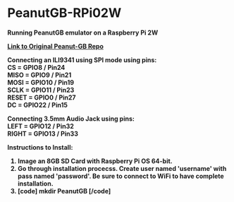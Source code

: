 # PeanutGB-RPi02W
<b>Running PeanutGB emulator on a Raspberry Pi 2W<b><br>

<a href="https://github.com/deltabeard/Peanut-GB">Link to Original Peanut-GB Repo</a><br>

<b>Connecting an ILI9341 using SPI mode using pins:</b><br>
CS = GPIO8 / Pin24<br>
MISO = GPIO9 / Pin21<br>
MOSI = GPIO10 / Pin19<br>
SCLK = GPIO11 / Pin23<br>
RESET = GPIO0 / Pin27<br>
DC = GPIO22 / Pin15<br>

<b>Connecting 3.5mm Audio Jack using pins:</b><br>
LEFT = GPIO12 / Pin32<br>
RIGHT = GPIO13 / Pin33<br>

<b>Instructions to Install:</b><br>
1) Image an 8GB SD Card with Raspberry Pi OS 64-bit.<br>
2) Go through installation procecss. Create user named 'username' with pass named 'password'. Be sure to connect to WiFi to have complete installation.<br>
3) [code] mkdir PeanutGB [/code] 
